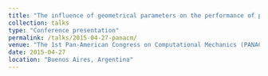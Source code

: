 ```yaml
---
title: "The influence of geometrical parameters on the performance of perforated breakwater"
collection: talks
type: "Conference presentation"
permalink: /talks/2015-04-27-panacm/
venue: "The 1st Pan-American Congress on Computational Mechanics (PANACM)"
date: 2015-04-27
location: "Buenos Aires, Argentina"
---
```


<!-- [More information here](http://exampleurl.com) -->

<!-- This is a description of your tutorial, note the different field in type. This is a markdown files that can be all markdown-ified like any other post. Yay markdown! -->